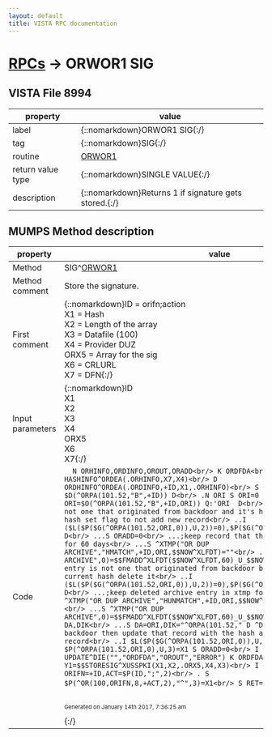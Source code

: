 ```yaml
---
layout: default
title: VISTA RPC documentation
---
```




# [RPCs](TableOfContent.md) &#8594; ORWOR1 SIG 


 ## VISTA File 8994 


 property | value 
--- | --- 
 label | {::nomarkdown}ORWOR1 SIG{:/}
 tag | {::nomarkdown}SIG{:/}
 routine | [ORWOR1](http://code.osehra.org/dox/Routine_ORWOR1_source.html)
 return value type | {::nomarkdown}SINGLE VALUE{:/}
 description | {::nomarkdown}Returns 1 if signature gets stored.{:/}


## MUMPS Method description

 property | value 
 --- | --- 
 Method | SIG^[ORWOR1](http://code.osehra.org/dox/Routine_ORWOR1_source.html)
 Method comment | Store the signature.
 First comment | {::nomarkdown}ID = orifn;action<br/>X1 = Hash<br/>X2 = Length of the array<br/>X3 = Datafile (100)<br/>X4 = Provider DUZ<br/>ORX5 = Array for the sig<br/>X6 = CRLURL<br/>X7 = DFN{:/}
 Input parameters | {::nomarkdown}ID<br/>X1<br/>X2<br/>X3<br/>X4<br/>ORX5<br/>X6<br/>X7{:/}
 Code | ```  N ORHINFO,ORDINFO,OROUT,ORADD<br/> K ORDFDA<br/> D HASHINFO^ORDEA(.ORHINFO,X7,X4)<br/> D ORDHINFO^ORDEA(.ORDINFO,+ID,X1,.ORHINFO)<br/> S ORADD=1<br/> I $D(^ORPA(101.52,"B",+ID)) D<br/> .N ORI S ORI=0 F  S ORI=$O(^ORPA(101.52,"B",+ID,ORI)) Q:'ORI  D<br/> ..;if existing entry is not one that originated from backdoor and it's hash matches the current hash set flag to not add new record<br/> ..I ($L($P($G(^ORPA(101.52,ORI,0)),U,2))=0),$P($G(^ORPA(101.52,ORI,0)),U,3)=X1 D<br/> ...S ORADD=0<br/> ...;keep record that this was called but matched for 60 days<br/> ...S ^XTMP("OR DUP ARCHIVE","HMATCH",+ID,ORI,$$NOW^XLFDT)=""<br/> ...S ^XTMP("OR DUP ARCHIVE",0)=$$FMADD^XLFDT($$NOW^XLFDT,60)_U_$$NOW^XLFDT<br/> ..;if existing entry is not one that originated from backdoor but it does not match the current hash delete it<br/> ..I ($L($P($G(^ORPA(101.52,ORI,0)),U,2))=0),$P($G(^ORPA(101.52,ORI,0)),U,3)'=X1 D<br/> ...;keep deleted archive entry in xtmp for 60 days<br/> ...M ^XTMP("OR DUP ARCHIVE","HUNMATCH",+ID,ORI,$$NOW^XLFDT)=^ORPA(101.52,ORI)<br/> ...S ^XTMP("OR DUP ARCHIVE",0)=$$FMADD^XLFDT($$NOW^XLFDT,60)_U_$$NOW^XLFDT<br/> ...N DA,DIK<br/> ...S DA=ORI,DIK="^ORPA(101.52," D ^DIK<br/> ..;if it is from backdoor then update that record with the hash and set flag to not add new record<br/> ..I $L($P($G(^ORPA(101.52,ORI,0)),U,2))>0 S $P(^ORPA(101.52,ORI,0),U,3)=X1 S ORADD=0<br/> I ORADD D UPDATE^DIE("","ORDFDA","OROUT","ERROR") K ORDFDA<br/> S Y1=$$STORESIG^XUSSPKI(X1,X2,.ORX5,X4,X3)<br/> I +Y1>0 D<br/> . S ORIFN=+ID,ACT=$P(ID,";",2)<br/> . S $P(^OR(100,ORIFN,8,+ACT,2),"^",3)=X1<br/> S RET=1```{::nomarkdown} <br/><br/><p style="font-size: 11px">Generated on January 14th 2017, 7:36:25 am</p>{:/}